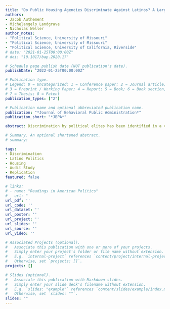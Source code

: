 ```yaml
---
title: "Do Public Housing Agencies Discriminate Against Latinos? A Large-Scale Replication Study to Assess Discrimination"
authors:
- Jacob Authement
- Michelangelo Landgrave
- Nicholas Weller
author_notes:
- "Political Science, University of Missouri"
- "Political Science, University of Missouri"
- "Political Science, University of California, Riverside"
# date: "2021-01-25T00:00:00Z"
# doi: "10.1017/bap.2020.17"

# Schedule page publish date (NOT publication's date).
publishDate: "2022-01-25T00:00:00Z"

# Publication type.
# Legend: 0 = Uncategorized; 1 = Conference paper; 2 = Journal article;
# 3 = Preprint / Working Paper; 4 = Report; 5 = Book; 6 = Book section;
# 7 = Thesis; 8 = Patent
publication_types: ["2"]

# Publication name and optional abbreviated publication name.
publication: "*Journal of Behavioral Public Administration*"
publication_short: "*JBPA*"

abstract: Discrimination by political elites has been identified in a variety of earlier studies. However, research about discrimination by street-level bureaucrats has more mixed findings. To contribute to knowledge about bureaucratic discrimination we conducted a study that followed up on a prior audit of public housing agencies by Einstein and Glick (2017) and made two significant improvements: we pre-test the names used to ensure that they primarily manipulate perceptions of ethnicity, and we include approximately three times more public housing agencies. Our larger sample size produces more precise estimates and allows us to better explore potential moderation such as racial resentment, professionalization, and population size. We fail to find statistically significant differences in how white and Hispanic aliases are treated across three measures (any reply, friendly replies, and quick replies). We also do not find any meaningful variation across racial resentment or professionalization but find some evidence of moderation by city population size.

# Summary. An optional shortened abstract.
# summary:

tags:
- Discrimination
- Latino Politics
- Housing
- Audit Study
- Replication
featured: false

# links:
# - name: "Readings in American Politics"
#   url: "
url_pdf: ''
url_code: ''
url_dataset: ''
url_poster: ''
url_project: ''
url_slides: ''
url_source: ''
url_video: ''

# Associated Projects (optional).
#   Associate this publication with one or more of your projects.
#   Simply enter your project's folder or file name without extension.
#   E.g. `internal-project` references `content/project/internal-project/index.md`.
#   Otherwise, set `projects: []`.
projects: []

# Slides (optional).
#   Associate this publication with Markdown slides.
#   Simply enter your slide deck's filename without extension.
#   E.g. `slides: "example"` references `content/slides/example/index.md`.
#   Otherwise, set `slides: ""`.
slides: ""
---
```

